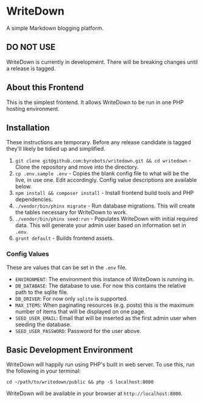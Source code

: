# WriteDown
A simple Markdown blogging platform.

## DO NOT USE
WriteDown is currently in development. There will be breaking changes until a
release is tagged.

## About this Frontend
This is the simplest frontend. It allows WriteDown to be run in one PHP hosting
environment.

## Installation
These instructions are temporary. Before any release candidate is tagged they'll
likely be tidied up and simplified.

1. `git clone git@github.com:byrobots/writedown.git && cd writedown` - Clone the
repository and move into the directory.
2. `cp .env.sample .env` - Copies the blank config file to what will be the
live, in use one. Edit accordingly. Config value descriptions are available
below.
3. `npm install && composer install` - Install frontend build tools and PHP
dependencies.
4. `./vendor/bin/phinx migrate` - Run database migrations. This will create the
tables necessary for WriteDown to work.
5. `./vendor/bin/phinx seed:run` - Populates WriteDown with initial required
data. This will generate your admin user based on information set in `.env`.
6. `grunt default` - Builds frontend assets.

### Config Values
These are values that can be set in the `.env` file.

- `ENVIRONMENT`: The environment this instance of WriteDown is running in.
- `DB_DATABASE`: The database to use. For now this contains the relative path
to the sqlite file.
- `DB_DRIVER`: For now only `sqlite` is supported.
- `MAX_ITEMS`: When paginating resources (e.g. posts) this is the maximum number
of items that will be displayed on one page.
- `SEED_USER_EMAIL`: Email that will be inserted as the first admin user when
seeding the database.
- `SEED_USER_PASSWORD`: Password for the user above.

## Basic Development Environment
WriteDown will happily run using PHP's built in web server. To use this, run the
following in your terminal:

`cd ~/path/to/writedown/public && php -S localhost:8000`

WriteDown will be available in your browser at `http://localhost:8000`.
